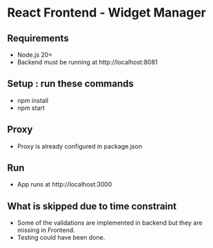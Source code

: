 # React Frontend - Widget Manager

## Requirements

- Node.js 20+
- Backend must be running at http://localhost:8081

## Setup : run these commands
- npm install
- npm start

## Proxy
- Proxy is already configured in package.json

## Run
- App runs at http://localhost:3000

## What is skipped due to time constraint
- Some of the validations are implemented in backend but they are missing in Frontend.
- Testing could have been done.





